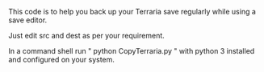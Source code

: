 This code is to help you back up your Terraria save regularly while using a save editor. 

Just edit src and dest as per your requirement. 

In a command shell run " python CopyTerraria.py " with python 3 installed and configured on your system. 